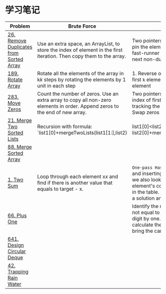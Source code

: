# 学习笔记

| Problem                                                      | Brute Force                                                  | Best                                                         | Level    |
| ------------------------------------------------------------ | ------------------------------------------------------------ | ------------------------------------------------------------ | -------- |
| [26. Remove Duplicates from Sorted Array]([]https://leetcode.com/problems/remove-duplicates-from-sorted-array/) | Use an extra space, an ArrayList, to store the index of element in the first iteration. Then copy them to the array. | Two pointers: slow-runner is used to pin the element to be replaced, while fast-runner skips duplicate and find next non-duplicated element. | **Easy** |
| [189. Rotate Array](https://leetcode.com/problems/rotate-array/) | Rotate all the elements of the array in k*k* steps by rotating the elements by 1 unit in each step | 1. Reverse original array,  2. Reverse first `k` elements. 3. Reverse last `n-k` element | Easy     |
| [283. Move Zeros](https://leetcode.com/problems/move-zeroes/) | Count the number of zeros. Use an extra array to copy all non-zero elements in order. Append zeros to the end of new array. | Two pointers: zeros tracking the index of first zero and nonZeros tracking the index of first non-zero. Swap zeros and nonZeros. | Easy     |
| [21. Merge Two Sorted Lists](https://leetcode.com/problems/merge-two-sorted-lists/) | Recursion with formula: `list1[0]+mergeTwoLists(list1[1:],list2) | list1[0]<list2[0]`   `list2[0]+mergeTwoLists(list1,list2[1:]) | otherwise` | Iterate two lists in parallel, always select the smaller one append to the result list. Watch out for unequal length of two lists. Copy the remaining to the result list. | Easy     |
| [88. Merge Sorted Array](https://leetcode.com/problems/merge-sorted-array/) |                                                              |                                                              | Easy     |
| [1. Two Sum](https://leetcode.com/problems/two-sum/)         | Loop through each element x*x* and find if there is another value that equals to target - x. | `One-pass HashMap`. While we iterate and inserting elements into the table, we also look back to check if current element's complement already exists in the table. If it exists, we have found a solution and return immediately. | Easy     |
| [66. Plus One](https://leetcode.com/problems/plus-one/)      |                                                              | Identify the rightmost digit which is not equal to nine and increase that digit by one. If it's equal to nine, calculate the carry and sum, and bring the carry forward along. | Easy     |
| [641. Design Circular Deque](https://leetcode.com/problems/design-circular-deque/) |                                                              |                                                              | Medium   |
| [42. Trapping Rain Water](https://leetcode.com/problems/trapping-rain-water/) |                                                              |                                                              | Hard     |

